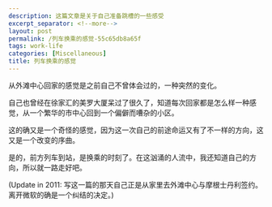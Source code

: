 ```yaml
---
description: 这篇文章是关于自己准备跳槽的一些感受
excerpt_separator: <!--more-->
layout: post
permalink: /列车换乘的感觉-55c65db8a65f
tags: work-life
categories: [Miscellaneous]
title: 列车换乘的感觉
---
```

从外滩中心回家的感觉是之前自己不曾体会过的，一种突然的变化。

自己也曾经在徐家汇的美罗大厦呆过了很久了，知道每次回家都是怎么样一种感觉，从一个繁华的市中心回到一个偏僻而嘈杂的小区。

这的确又是一个奇怪的感觉，因为这一次自己的前途命运又有了不一样的方向，这又是一个改变的序曲。

是的，前方列车到站，是换乘的时刻了。在这汹涌的人流中，我还知道自己的方向，所以就一路走好吧。

(Update in 2011: 写这一篇的那天自己正是从家里去外滩中心与摩根士丹利签约。离开微软的确是一个纠结的决定。)
<!--more-->
